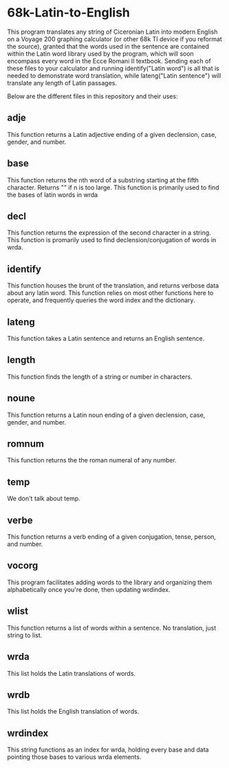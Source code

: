 # 68k-Latin-to-English
This program translates any string of Ciceronian Latin into modern English on a Voyage 200 graphing calculator (or other 68k TI device if you reformat the source), granted that the words used in the sentence are contained within the Latin word library used by the program, which will soon encompass every word in the Ecce Romani II textbook. Sending each of these files to your calculator and running identify("Latin word") is all that is needed to demonstrate word translation, while lateng("Latin sentence") will translate any length of Latin passages.

Below are the different files in this repository and their uses:

## adje

  This function returns a Latin adjective ending of a given declension, case, gender, and number.
  
## base

  This function returns the nth word of a substring starting at the fifth character. Returns "" if n is too large. This function is primarily used to find the bases of latin words in wrda
  
## decl

  This function returns the expression of the second character in a string. This function is promarily used to find declension/conjugation of words in wrda.
  
## identify

  This function houses the brunt of the translation, and returns verbose data about any latin word. This function relies on most other functions here to operate, and frequently queries the word index and the dictionary.
  
## lateng

  This function takes a Latin sentence and returns an English sentence.
  
## length

  This function finds the length of a string or number in characters.
  
## noune

  This function returns a Latin noun ending of a given declension, case, gender, and number.
  
## romnum

  This function returns the the roman numeral of any number.
  
## temp

  We don't talk about temp.
  
## verbe

  This function returns a verb ending of a given conjugation, tense, person, and number.
  
## vocorg

  This program facilitates adding words to the library and organizing them alphabetically once you're done, then updating wrdindex.
  
## wlist

  This function returns a list of words within a sentence. No translation, just string to list.
  
## wrda

  This list holds the Latin translations of words.
  
## wrdb

  This list holds the English translation of words.
  
## wrdindex

  This string functions as an index for wrda, holding every base and data pointing those bases to various wrda elements.
